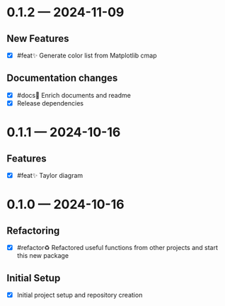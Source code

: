 <a id='changelog-0.1.2'></a>
# 0.1.2 — 2024-11-09

## New Features

- [x] #feat✨ Generate color list from Matplotlib cmap

## Documentation changes

- [x] #docs📄 Enrich documents and readme
- [x] Release dependencies

<a id='changelog-0.1.1'></a>
# 0.1.1 — 2024-10-16

## Features

- [x] #feat✨ Taylor diagram

<a id='changelog-0.1.0'></a>
# 0.1.0 — 2024-10-16

## Refactoring

- [x] #refactor♻️ Refactored useful functions from other projects and start this new package

## Initial Setup

- [x] Initial project setup and repository creation
